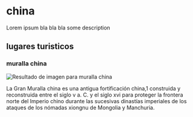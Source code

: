 # china
Lorem ipsum bla bla bla some description
## lugares turisticos
### muralla china
![Resultado de imagen para muralla china](https://upload.wikimedia.org/wikipedia/commons/thumb/2/23/The_Great_Wall_of_China_at_Jinshanling-edit.jpg/1200px-The_Great_Wall_of_China_at_Jinshanling-edit.jpg)

La Gran Muralla china es una antigua fortificación china,1​ construida y reconstruida entre el siglo v a. C. y el siglo xvi para proteger la frontera norte del Imperio chino durante las sucesivas dinastías imperiales de los ataques de los nómadas xiongnu de Mongolia y Manchuria.